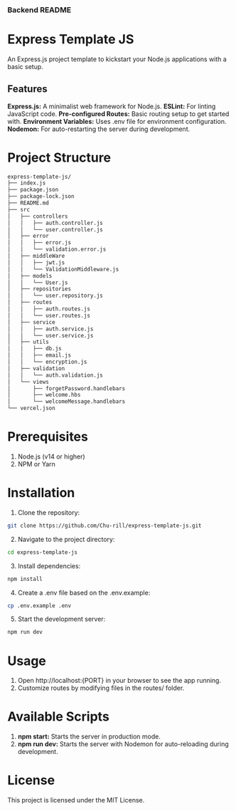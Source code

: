 ### **Backend README**

<!-- ```md -->

# Express Template JS

An Express.js project template to kickstart your Node.js applications with a basic setup.

## Features

**Express.js:** A minimalist web framework for Node.js.
**ESLint:** For linting JavaScript code.
**Pre-configured Routes:** Basic routing setup to get started with.
**Environment Variables:** Uses .env file for environment configuration.
**Nodemon:** For auto-restarting the server during development.

# Project Structure

```bash
express-template-js/
├── index.js
├── package.json
├── package-lock.json
├── README.md
├── src
│   ├── controllers
│   │   ├── auth.controller.js
│   │   └── user.controller.js
│   ├── error
│   │   ├── error.js
│   │   └── validation.error.js
│   ├── middleWare
│   │   ├── jwt.js
│   │   └── ValidationMiddleware.js
│   ├── models
│   │   └── User.js
│   ├── repositories
│   │   └── user.repository.js
│   ├── routes
│   │   ├── auth.routes.js
│   │   └── user.routes.js
│   ├── service
│   │   ├── auth.service.js
│   │   └── user.service.js
│   ├── utils
│   │   ├── db.js
│   │   ├── email.js
│   │   └── encryption.js
│   ├── validation
│   │   └── auth.validation.js
│   └── views
│       ├── forgetPassword.handlebars
│       ├── welcome.hbs
│       └── welcomeMessage.handlebars
└── vercel.json
```

# Prerequisites

1. Node.js (v14 or higher)
2. NPM or Yarn

# Installation

1. Clone the repository:

```bash
git clone https://github.com/Chu-rill/express-template-js.git

```

2. Navigate to the project directory:

```bash
cd express-template-js
```

3. Install dependencies:

```bash
npm install
```

4. Create a .env file based on the .env.example:

```bash
cp .env.example .env
```

5. Start the development server:

```bash
npm run dev
```

# Usage

1. Open http://localhost:{PORT} in your browser to see the app running.
2. Customize routes by modifying files in the routes/ folder.

# Available Scripts

1. **npm start:** Starts the server in production mode.
2. **npm run dev:** Starts the server with Nodemon for auto-reloading during development.

# License

This project is licensed under the MIT License.
